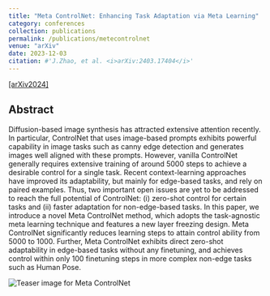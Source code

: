 ```yaml
---
title: "Meta ControlNet: Enhancing Task Adaptation via Meta Learning"
category: conferences
collection: publications
permalink: /publications/metecontrolnet
venue: "arXiv"
date: 2023-12-03 
citation: #'J.Zhao, et al. <i>arXiv:2403.17404</i>'
---
```


[[arXiv2024]](https://arxiv.org/abs/2312.01255)

<!-- ![Teaser image for Meta ControlNet]({{ site.baseurl }}/images/metacontrolnet_teaser.png) -->


## Abstract
Diffusion-based image synthesis has attracted extensive attention recently. In particular, ControlNet that uses image-based prompts exhibits powerful capability in image tasks such as canny edge detection and generates images well aligned with these prompts. However, vanilla ControlNet generally requires extensive training of around 5000 steps to achieve a desirable control for a single task. Recent context-learning approaches have improved its adaptability, but mainly for edge-based tasks, and rely on paired examples. Thus, two important open issues are yet to be addressed to reach the full potential of ControlNet: (i) zero-shot control for certain tasks and (ii) faster adaptation for non-edge-based tasks. In this paper, we introduce a novel Meta ControlNet method, which adopts the task-agnostic meta learning technique and features a new layer freezing design. Meta ControlNet significantly reduces learning steps to attain control ability from 5000 to 1000. Further, Meta ControlNet exhibits direct zero-shot adaptability in edge-based tasks without any finetuning, and achieves control within only 100 finetuning steps in more complex non-edge tasks such as Human Pose.

![Teaser image for Meta ControlNet](/jimz.github.io/images/metacontrolnet_teaser.png)